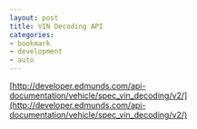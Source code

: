 ```yaml
---
layout: post
title: VIN Decoding API
categories:
- bookmark
- development
- auto
---
```

[http://developer.edmunds.com/api-documentation/vehicle/spec_vin_decoding/v2/](http://developer.edmunds.com/api-documentation/vehicle/spec_vin_decoding/v2/)
